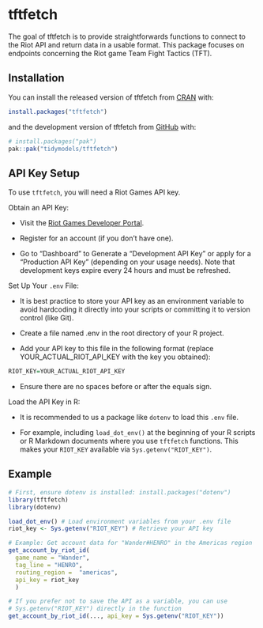 
<!-- README.md is generated from README.Rmd. Please edit this file -->

# tftfetch

The goal of tftfetch is to provide straightforwards functions to connect
to the Riot API and return data in a usable format. This package focuses
on endpoints concerning the Riot game Team Fight Tactics (TFT).

## Installation

You can install the released version of tftfetch from
<a href="https://CRAN.R-project.org" target="_blank">CRAN</a> with:

``` r
install.packages("tftfetch")
```

and the development version of tftfetch from
<a href="https://github.com/" target="_blank">GitHub</a> with:

``` r
# install.packages("pak")
pak::pak("tidymodels/tftfetch")
```

## API Key Setup

To use `tftfetch`, you will need a Riot Games API key.

Obtain an API Key:

- Visit the
  <a href="https://developer.riotgames.com/" target="_blank">Riot Games
  Developer Portal</a>.

- Register for an account (if you don’t have one).

- Go to “Dashboard” to Generate a “Development API Key” or apply for a
  “Production API Key” (depending on your usage needs). Note that
  development keys expire every 24 hours and must be refreshed.

Set Up Your `.env` File:

- It is best practice to store your API key as an environment variable
  to avoid hardcoding it directly into your scripts or committing it to
  version control (like Git).

- Create a file named .env in the root directory of your R project.

- Add your API key to this file in the following format (replace
  YOUR_ACTUAL_RIOT_API_KEY with the key you obtained):

``` r
RIOT_KEY=YOUR_ACTUAL_RIOT_API_KEY
```

- Ensure there are no spaces before or after the equals sign.

Load the API Key in R:

- It is recommended to us a package like `dotenv` to load this `.env`
  file.

- For example, including `load_dot_env()` at the beginning of your R
  scripts or R Markdown documents where you use `tftfetch` functions.
  This makes your `RIOT_KEY` available via `Sys.getenv("RIOT_KEY")`.

## Example

``` r
# First, ensure dotenv is installed: install.packages("dotenv")
library(tftfetch)
library(dotenv)

load_dot_env() # Load environment variables from your .env file
riot_key <- Sys.getenv("RIOT_KEY") # Retrieve your API key

# Example: Get account data for "Wander#HENRO" in the Americas region
get_account_by_riot_id(
  game_name = "Wander", 
  tag_line = "HENRO", 
  routing_region =  "americas", 
  api_key = riot_key
  )

# If you prefer not to save the API as a variable, you can use 
# Sys.getenv("RIOT_KEY") directly in the function
get_account_by_riot_id(..., api_key = Sys.getenv("RIOT_KEY"))
```
